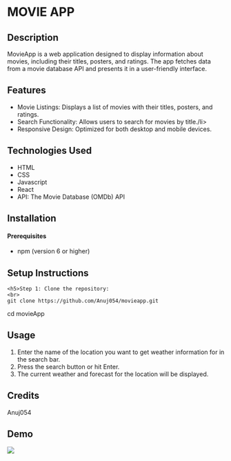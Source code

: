 
<!DOCTYPE html>
<html lang="en">
<head>
    <meta charset="UTF-8">
    <meta name="viewport" content="width=device-width, initial-scale=1.0">
    
</head>
<body>
    <h1>MOVIE APP</h1>

<h2>Description</h2>
<p>MovieApp is a web application designed to display information about movies, including their titles, posters, and ratings. The app fetches data from a movie database API and presents it in a user-friendly interface.

</p>

 <h2>Features</h2>
    <ul>
        <li>Movie Listings: Displays a list of movies with their titles, posters, and ratings.</li>
        <li>Search Functionality: Allows users to search for movies by title./li>
        <li>Responsive Design: Optimized for both desktop and mobile devices.</li>
    </ul>

<h2>Technologies Used</h2>
    <ul>
        <li> HTML</li>
        <li>CSS</li>
        <li>Javascript</li>
        <li>React</li>
        <li>API: The Movie Database (OMDb) API</li>
        
 </ul>
 <h2>Installation</h2>
  <h4>Prerequisites</h4>
  <ul>
  <li>npm (version 6 or higher)</li>
  </ul>


<h2>Setup Instructions</h2>
    
    <h5>Step 1: Clone the repository:
    <br>
    git clone https://github.com/Anuj054/movieapp.git
cd movieApp
</h5>
        
        
        
    

<h2>Usage</h2>
    <ol>
        <li>Enter the name of the location you want to get weather information for in the search bar.</li>
        <li>Press the search button or hit Enter.</li>
        <li>The current weather and forecast for the location will be displayed.</li>
    </ol>

<h2>Credits</h2>
    <p>Anuj054</p>



 <h2>Demo</h2>
    <p><img src="./Weather/2.png"></p>
</body>
</html>

    
